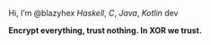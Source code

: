 Hi, I’m @blazyhex
*Haskell*, *C*, *Java*, *Kotlin* dev

**Encrypt everything, trust nothing. In XOR we trust.**
